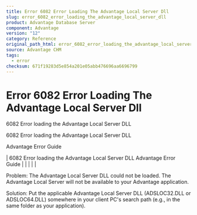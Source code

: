 ```yaml
---
title: Error 6082 Error Loading The Advantage Local Server Dll
slug: error_6082_error_loading_the_advantage_local_server_dll
product: Advantage Database Server
component: Advantage
version: "12"
category: Reference
original_path_html: error_6082_error_loading_the_advantage_local_server_dll.htm
source: Advantage CHM
tags:
  - error
checksum: 671f19283d5e854a201e05abb476696aa6696799
---
```


# Error 6082 Error Loading The Advantage Local Server Dll

6082 Error loading the Advantage Local Server DLL

6082 Error loading the Advantage Local Server DLL

Advantage Error Guide

| 6082 Error loading the Advantage Local Server DLL  Advantage Error Guide |  |  |  |  |

Problem: The Advantage Local Server DLL could not be loaded. The Advantage Local Server will not be available to your Advantage application.

Solution: Put the applicable Advantage Local Server DLL (ADSLOC32.DLL or ADSLOC64.DLL) somewhere in your client PC's search path (e.g., in the same folder as your application).
